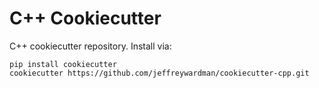 # C++ Cookiecutter

C++ cookiecutter repository. Install via:
```
pip install cookiecutter
cookiecutter https://github.com/jeffreywardman/cookiecutter-cpp.git
```
